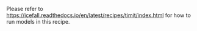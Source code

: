 
Please refer to <https://icefall.readthedocs.io/en/latest/recipes/timit/index.html>
for how to run models in this recipe.
